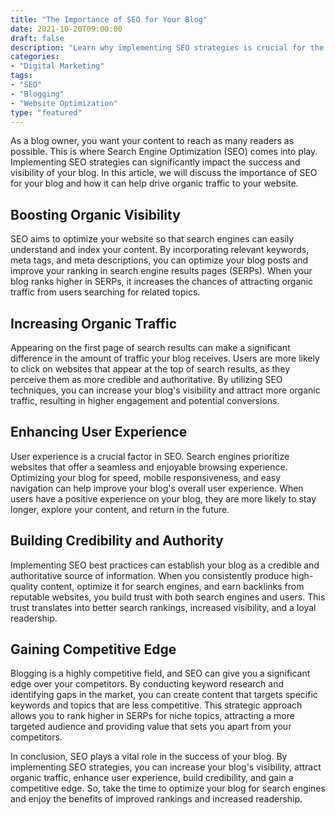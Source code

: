 ```yaml
---
title: "The Importance of SEO for Your Blog"
date: 2021-10-20T09:00:00
draft: false
description: "Learn why implementing SEO strategies is crucial for the success of your blog."
categories:
- "Digital Marketing"
tags:
- "SEO"
- "Blogging"
- "Website Optimization"
type: "featured"
---
```


As a blog owner, you want your content to reach as many readers as possible. This is where Search Engine Optimization (SEO) comes into play. Implementing SEO strategies can significantly impact the success and visibility of your blog. In this article, we will discuss the importance of SEO for your blog and how it can help drive organic traffic to your website.

## Boosting Organic Visibility

SEO aims to optimize your website so that search engines can easily understand and index your content. By incorporating relevant keywords, meta tags, and meta descriptions, you can optimize your blog posts and improve your ranking in search engine results pages (SERPs). When your blog ranks higher in SERPs, it increases the chances of attracting organic traffic from users searching for related topics.

## Increasing Organic Traffic

Appearing on the first page of search results can make a significant difference in the amount of traffic your blog receives. Users are more likely to click on websites that appear at the top of search results, as they perceive them as more credible and authoritative. By utilizing SEO techniques, you can increase your blog's visibility and attract more organic traffic, resulting in higher engagement and potential conversions.

## Enhancing User Experience

User experience is a crucial factor in SEO. Search engines prioritize websites that offer a seamless and enjoyable browsing experience. Optimizing your blog for speed, mobile responsiveness, and easy navigation can help improve your blog's overall user experience. When users have a positive experience on your blog, they are more likely to stay longer, explore your content, and return in the future.

## Building Credibility and Authority

Implementing SEO best practices can establish your blog as a credible and authoritative source of information. When you consistently produce high-quality content, optimize it for search engines, and earn backlinks from reputable websites, you build trust with both search engines and users. This trust translates into better search rankings, increased visibility, and a loyal readership.

## Gaining Competitive Edge

Blogging is a highly competitive field, and SEO can give you a significant edge over your competitors. By conducting keyword research and identifying gaps in the market, you can create content that targets specific keywords and topics that are less competitive. This strategic approach allows you to rank higher in SERPs for niche topics, attracting a more targeted audience and providing value that sets you apart from your competitors.

In conclusion, SEO plays a vital role in the success of your blog. By implementing SEO strategies, you can increase your blog's visibility, attract organic traffic, enhance user experience, build credibility, and gain a competitive edge. So, take the time to optimize your blog for search engines and enjoy the benefits of improved rankings and increased readership.

